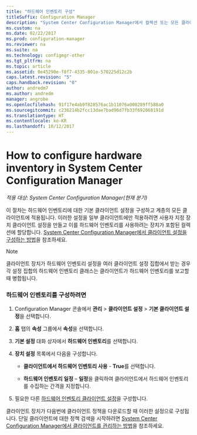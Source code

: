 ```yaml
---
title: "하드웨어 인벤토리 구성"
titleSuffix: Configuration Manager
description: "System Center Configuration Manager에서 컬렉션 또는 모든 클라이언트에 대한 하드웨어 인벤토리를 설정합니다."
ms.custom: na
ms.date: 02/22/2017
ms.prod: configuration-manager
ms.reviewer: na
ms.suite: na
ms.technology: configmgr-other
ms.tgt_pltfrm: na
ms.topic: article
ms.assetid: 0e45290e-f8f7-4335-801e-570225d12c2b
caps.latest.revision: "5"
caps.handback.revision: "0"
author: andredm7
ms.author: andredm
manager: angrobe
ms.openlocfilehash: 91f17e4ab9f828576ac1b11076a008289ff588a0
ms.sourcegitcommit: c236214b2fcc13dae7bad96d7fb33f692868191d
ms.translationtype: HT
ms.contentlocale: ko-KR
ms.lasthandoff: 10/12/2017
---
```

# <a name="how-to-configure-hardware-inventory-in-system-center-configuration-manager"></a>How to configure hardware inventory in System Center Configuration Manager

*적용 대상: System Center Configuration Manager(현재 분기)*

이 절차는 하드웨어 인벤토리에 대한 기본 클라이언트 설정을 구성하고 계층의 모든 클라이언트에 적용됩니다. 이러한 설정을 일부 클라이언트에만 적용하려면 사용자 지정 장치 클라이언트 설정을 만들고 이를 하드웨어 인벤토리를 사용하려는 장치가 포함된 컬렉션에 할당합니다. [System Center Configuration Manager에서 클라이언트 설정을 구성하는 방법](../../../../core/clients/deploy/configure-client-settings.md)을 참조하세요.  

> [!NOTE]  
>  클라이언트 장치가 하드웨어 인벤토리 설정을 여러 클라이언트 설정 집합에서 받는 경우 각 설정 집합의 하드웨어 인벤토리 클래스는 클라이언트가 하드웨어 인벤토리를 보고할 때 병합됩니다.  

### <a name="to-configure-hardware-inventory"></a>하드웨어 인벤토리를 구성하려면  

1.  Configuration Manager 콘솔에서 **관리** > **클라이언트 설정** > **기본 클라이언트 설정**을 선택합니다.  

4.  **홈** 탭의 **속성** 그룹에서 **속성**을 선택합니다.  

5.  **기본 설정** 대화 상자에서 **하드웨어 인벤토리**를 선택합니다.  

6.  **장치 설정** 목록에서 다음을 구성합니다.  

    -   **클라이언트에서 하드웨어 인벤토리 사용** - **True**를 선택합니다.  

    -   **하드웨어 인벤토리 일정** – **일정**을 클릭하여 클라이언트에서 하드웨어 인벤토리를 수집하는 간격을 지정합니다.  

7.  필요한 다른 [하드웨어 인벤토리 클라이언트 설정](../../../../core/clients/deploy/about-client-settings.md#hardware-inventory)을 구성합니다.  

클라이언트 장치가 다음번에 클라이언트 정책을 다운로드할 때 이러한 설정으로 구성됩니다. 단일 클라이언트에 대한 정책 검색을 시작하려면 [System Center Configuration Manager에서 클라이언트를 관리하는 방법](../../../../core/clients/manage/manage-clients.md)을 참조하세요.  
